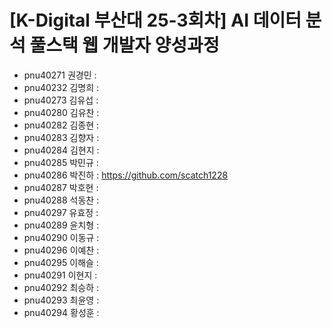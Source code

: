 # [K-Digital 부산대 25-3회차] AI 데이터 분석 풀스택 웹 개발자 양성과정 
+ pnu40271	권경민 :
+ pnu40232	김명희 :
+ pnu40273	김유섭 :
+ pnu40280	김유찬 :
+ pnu40282	김종현 :
+ pnu40283	김향자 :
+ pnu40284	김현지 :
+ pnu40285	박민규 :
+ pnu40286	박진하 : https://github.com/scatch1228
+ pnu40287	박호현 :
+ pnu40288	석동찬 :
+ pnu40297	유효정 :
+ pnu40289	윤치형 :
+ pnu40290	이동규 :
+ pnu40296	이예찬 :
+ pnu40295	이해슬 :
+ pnu40291	이현지 :
+ pnu40292	최승하 :
+ pnu40293	최윤영 :
+ pnu40294	황성훈 :
 

